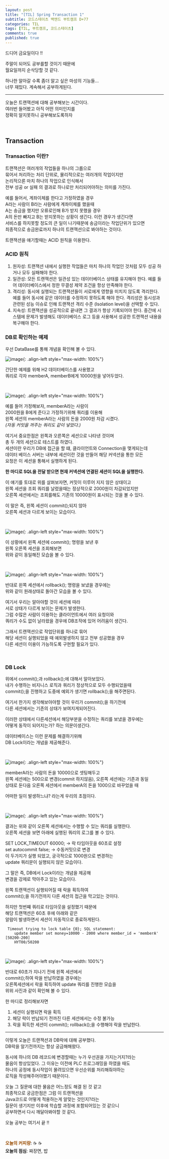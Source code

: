 ```yaml
---
layout: post
title: "[TIL] Spring Transaction 1"
subtitle: 코드스테이츠 백엔드 부트캠프 D+77
categories: TIL
tags: [TIL, 부트캠프, 코드스테이츠]
comments: true
published: true
---
```

드디어 금요일이다 !!


[//]: # (![image]&#40;https://lh3.googleusercontent.com/drive-viewer/AJc5JmTMURddp7eS9p4eU_B_kWlUW2OZXswDZohNbNZsQyulns7guaGsjqClS9QHbeeZNzRPUp9PL-pgI6FXT-9PQEqibl_29Q=w1920-h921&#41;{: .align-left style="max-width: 100%"})

주말이 되어도 공부를할 것이기 때문에  
월요일까지 순삭당할 것 같다.  

하나한 알아갈 수록 좀더 알고 싶은 마성의 기능들...  
너무 재밌다. 계속해서 공부하게된다.  

---  

오늘은 트랜잭션에 대해 공부해보는 시간이다.  
여러번 들어봤고 아직 어떤 의미인지를  
정확히 알지못하니 공부해보도록하자  

<br/>

## Transaction

### Transaction 이란?
트랜잭션은 여러개의 작업들을 하나의 그룹으로  
묶어서 처리하는 처리 단위로, 물리적으로는 여러개의 작업이지만  
논리적으론 마치 하나의 작업으로 인식해서  
전부 성공 or 실패 의 결과로 하나로만 처리되어야하는 의미를 가진다.  

예를 들어서, 계좌이체를 한다고 가정하였을 경우  
A라는 사람이 B라는 사람에게 계좌이체를 했을때  
A는 송금을 했지만 오류로인해 B가 받지 못했을 경우  
A의 돈만 빠지고 B는 받지못하는 상황이 생긴다. 이런 경우가 생긴다면  
서비스를 하지못할 정도의 큰 일이 나기때문에 송금이라는 작업단위가 있으면  
최종적으로 송금완료까지 하나의 트랜잭션으로 봐야하는 것이다.  

트랜잭션을 얘기할때는 ACID 원칙을 이용한다.

### ACID 원칙
1. 원자성: 트랜잭션 내에서 실행한 작업들은 마치 하나의 작업인 것처럼 모두 성공 하거나 모두 실패해야 한다.  
2. 일관성: 모든 트랜잭션은 일관성 있는 데이터베이스 상태를 유지해야 한다. 예를 들어 데이터베이스에서 정한 무결성 제약 조건을 항상 만족해야 한다.  
3. 격리성: 동시에 실행되는 트랜잭션들이 서로에게 영향을 미치지 않도록 격리한다. 예를 들어 동시에 같은 데이터를 수정하지 못하도록 해야 한다. 격리성은 동시성과 관련된 성능 이슈로 인해 트랜잭션 격리 수준 (Isolation level)을 선택할 수 있다.  
4. 지속성: 트랜잭션을 성공적으로 끝내면 그 결과가 항상 기록되어야 한다. 중간에 시스템에 문제가 발생해도 데이터베이스 로그 등을 사용해서 성공한 트랜잭션 내용을 복구해야 한다.  


### DB로 확인하는 예제  
우선 DataBase를 통해 개념을 확인해 볼 수 있다.  


![image](https://lh3.googleusercontent.com/drive-viewer/AJc5JmQSexoFyUMZWpDWivlRkoPtfcQ3EoLXbMdi9AvRnh8SV8ty8-one4e3UBrV9O3-6YBbptYiajuOe45fpQfUQ_9wPMjh=w1920-h921){: .align-left style="max-width: 100%"}

간단한 예제를 위해 H2 데이터베이스를 사용했고  
쿼리로 각자 memberA, memberB에게 10000원을 넣어두었다.  

<br/>


![image](https://lh3.googleusercontent.com/drive-viewer/AJc5JmTdKis6NrWIeBPyfuYe62wOBUart4GIDHJxWqR8I5AnKeGNfAzgKf7ZUzlaqBP809jTGi3lWHsipeS_Oh5wCkFc7OjBww=w1920-h921){: .align-left style="max-width: 100%"}

예를 들어 가정해보자, memberA라는 사람이  
2000원을 B에게 준다고 가정하기위해 쿼리를 이용해   
왼쪽 세션의 memberA라는 사람의 돈을 2000원 차감 시켰다.  
_(자동 커밋을 꺼주는 쿼리도 같이 넣었다.)_

여기서 중요한점은 왼쪽과 오른쪽은 세션으로 나타낸 것이며  
총 두 개의 세션으로 테스트를 하였다.   
세션이란 우리가 DB에 접근을 할 떄, 클라이언트와 Connection을 맺게되는데    
데이터 베이스 서버는 내부에 세션이란 것을 만들어 해당 커넥션을 통한 모든   
요청은 이 세션을 통해서 실행하게 된다.

**한 마디로 SQL을 전달 받으면 현재 커넥션에 연결된 세션이 SQL을 실행한다.**

이 얘기를 토대로 위를 살펴보자면, 커밋이 이루어 지지 않은 상태이고  
왼쪽 세션을 조회 쿼리를 날렸을때는 정상적으로 2000원이 차감되었지만  
오른쪽 세션에서는 조회를해도 기존의 10000원이 표시되는 것을 볼 수 있다.  

이 말은 즉, 왼쪽 세션이 commit();되지 않아  
오른쪽 세션과 다르게 보이는 모습이다.  



<br/>

![image](https://lh3.googleusercontent.com/drive-viewer/AJc5JmSAT0SVkFQRFSs83afh0wemUypXU-0AxB9UgUTQ_nXJ2xMQ_SWhKlueIx5wVXyuV7Z-Lp2pAuv2Otk9W-yQBG81MMnGXQ=w1920-h921){: .align-left style="max-width: 100%"}

이 상황에서 왼쪽 세션에 commit(); 명령을 보낸 후  
왼쪽 오른쪽 세션을 조회해보면  
위와 같이 동일해진 모습을 볼 수 있다.  

<br/>

![image](https://lh3.googleusercontent.com/drive-viewer/AJc5JmQSexoFyUMZWpDWivlRkoPtfcQ3EoLXbMdi9AvRnh8SV8ty8-one4e3UBrV9O3-6YBbptYiajuOe45fpQfUQ_9wPMjh=w1920-h921){: .align-left style="max-width: 100%"}

반대로 왼쪽 세션에서 rollback(); 명령을 보냈을 경우에는  
위와 같이 원래상태로 돌아간 모습을 볼 수 있다.  

여기서 우리는 알아야할 것이 세션에 따라  
서로 상태가 다르게 보이는 문제가 발생한다.  
그럼 수많은 사람이 이용하는 클라이언트에서 여러 요청이와  
쿼리가 수도 없이 날라왔을 경우에 DB조작에 있어 어려움이 생긴다.  

그래서 트랜잭션으로 작업단위를 하나로 묶어  
해당 세션이 실행되었을 때 예외발생하지 않고 전부 성공했을 경우  
다른 세션이 이용이 가능하도록 구현할 필요가 있다.

<br/>

### DB Lock 

위에서 commit();과 rollback();에 대해서 알아보았다.  
내가 수행하는 비지니스 로직과 쿼리가 정상적으로 모두 수행되었을때  
commit();을 진행하고 도중에 예외가 생기면 rollback();을 해주면된다.

여기서 한가지 생각해보아야할 것이 우리가 commit();을 하기전에  
다른 세션에서는 기존의 상태가 보여지게되어진다.  

이러한 상태에서 다른세션에서 해당부분을 수정하는 쿼리를 보냈을 경우에는  
어떻게 동작이 되어지는가? 하는 의문이생긴다.  

데이터베이스는 이런 문제를 해결하기위해  
DB Lock이라는 개념을 제공해준다.  

<br/>

![image](https://lh3.googleusercontent.com/drive-viewer/AJc5JmTXbqbmqrTNq4gTfLkWf9gIJXW9eWn5HcHqjCdyoOV_OqscxzZOTWG29-j0iGltlzppk2c_rsWgRkU_IpsJvYsXvwDtfw=w1920-h921){: .align-left style="max-width: 100%"}

memberA라는 사람의 돈을 10000으로 셋팅해두고  
왼쪽 세션에는 500으로 변경(commit 하지않음), 오른쪽 세션에는 기존과 동일  
상태로 둔다음 오른쪽 세션에서 memberA의 돈을 1000으로 바꾸었을 때  

어떠한 일이 발생하느냐? 라는게 우리의 초점이다.  

<br/>

![image](https://lh3.googleusercontent.com/drive-viewer/AJc5JmTIXyEljH6kJA5qPQ9z19u5CL3sddOYEaiCJ9TFDKrv-tNNWb90ILvae9qEluwWPvwyeMvOwCfjKKnetibuOWXBRxRm=w1920-h921){: .align-left style="max-width: 100%"}

결과는 위와 같이 오른쪽 세션에서는 수행할 수 있는 쿼리를 실행한다.  
오른쪽 세션을 보면 아래에 실행된 쿼리의 로그를 볼 수 있다.  

SET LOCK_TIMEOUT 60000; -> 락 타임아웃을 60초로 설정  
set autocommit false; -> 수동커밋으로 변경  
이 두가지가 실행 되었고, 궁극적으로 1000원으로 변경하는  
update 쿼리문이 실행되지 않은 모습이다.  

그 말은 즉, DB에서 Lock이라는 개념을 제공해  
변경을 강제로 막아주고 있는 모습이다.  

왼쪽 트랜잭션이 실행되어질 때 락을 획득하여   
commit();을 하기전까지 다른 세션의 접근을 막고있는 것이다.


하지만 첫번쨰 쿼리로 타임아웃을 설정했기 때문에  
해당 트랜잭션은 60초 후에 아래와 같은  
알람이 발생하면서 세션이 자동적으로 종료하게된다.  
```
 Timeout trying to lock table {0}; SQL statement:
    update member set money=10000 - 2000 where member_id = 'memberA' [50200-200]
    HYT00/50200
```

<br/>


![image](https://lh3.googleusercontent.com/drive-viewer/AJc5JmQpgfd4MHVjIet62g9TxKlmVw0jeVCINrpP4pRD2xp6UdS5EnMW2uhWA9zz8uNjxKyp2cSFOriSBRFKGXI8zqUib6As1A=w1920-h921){: .align-left style="max-width: 100%"}

반대로 60초가 지나기 전에 왼쪽 세션에서  
commit();하여 락을 반납하였을 경우에는  
오른쪽세션에서 락을 획득하여 update 쿼리를 진행한 모습을  
위위 사진과 같이 확인해 볼 수 있다.  


한 마디로 정리해보자면  
1. 세션이 실행되면 락을 획득
2. 해당 락이 반납되기 전까진 다른 세션에서는 수정 불가능
3. 락을 획득한 세션이 commit(); rollback();을 수행해야 락을 반납한다.  

---  
이렇게 오늘은 트랜잭션과 DB락에 대해 공부했다.   
DB락을 알기전까지는 항상 궁금해해왔다.  

동시에 하나의 DB 레코드에 변경할때는 누가 우선권을 가지는거지?라는  
물음이 항상있었다. 그 이유는 이전에 PLC 프로그래밍을 하였을 때도  
하나의 공정에 동시작업이 물려있으면 우선순위를 처리해줘야하는  
로직을 작성해주어야했기 때문이다.  

오늘 그 질문에 대한 물음은 어느정도 해결 된 것 같고  
최종적으로 궁금한점은 그럼 이 트랜잭션을  
Java코드로 어떻게 적용하는게 알맞는 것인지?라는  
질문이 생기지만 이후에 학습할 과정에 포함되어있는 것 같으니  
공부하면서 다시 깨달아봐야할 것 같다.  

오늘 공부는 여기서 끝 !!



<br/>  

<span style="color:#994C00">**오늘의 커피량**</span>: ☕️ ☕️  
**오늘의 점심**: 짜장면, 밥